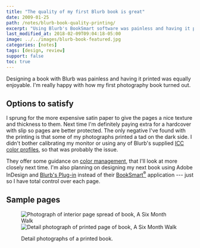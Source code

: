 ```yaml
---
title: "The quality of my first Blurb book is great"
date: 2009-01-25
path: /notes/blurb-book-quality-printing/
excerpt: "Using Blurb's BookSmart software was painless and having it printed was equally enjoyable."
last_modified_at: 2018-02-09T09:04:18-05:00
image: ../../images/blurb-book-featured.jpg
categories: [notes]
tags: [design, review]
support: false
toc: true
---
```


Designing a book with Blurb was painless and having it printed was equally enjoyable. I'm really happy with how my first photography book turned out.

## Options to satisfy

I sprung for the more expensive satin paper to give the pages a nice texture and thickness to them. Next time I'm definitely paying extra for a hardcover with slip so pages are better protected. The only negative I've found with the printing is that some of my photographs printed a tad on the dark side. I didn't bother calibrating my monitor or using any of Blurb's supplied [ICC color profiles](http://www.blurb.com/downloads/Blurb_ICC_Profile.icc), so that was probably the issue.

They offer some guidance on [color management](http://www.blurb.com/color-management), that I'll look at more closely next time. I'm also planning on designing my next book using Adobe InDesign and [Blurb's Plug-in](http://www.blurb.com/indesign-plugin) instead of their [BookSmart<sup>®</sup>](http://www.blurb.com/booksmart) application --- just so I have total control over each page.

## Sample pages

<figure class="2-columns">
  <img alt="Photograph of interior page spread of book, A Six Month Walk" src="../../images/six-month-walk-interior-1-1024.jpg">
  <img alt="Detail photograph of printed page of book, A Six Month Walk" src="../../images/six-month-walk-detail-print-1024.jpg">
  <figcaption><p>Detail photographs of a printed book.</p></figcaption>
</figure>
